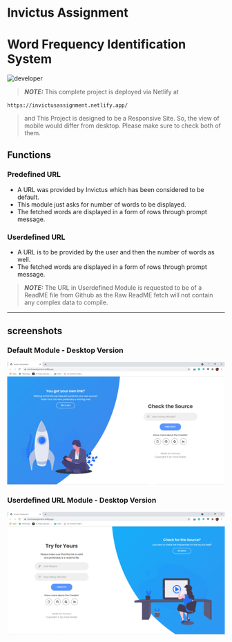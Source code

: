 # Invictus Assignment
# Word Frequency Identification System
![developer](https://img.shields.io/badge/Developed%20By%20%3A-Srisai%20Reddy-red)

> **_NOTE:_** This complete project is deployed via Netlify at 
```
https://invictusassignment.netlify.app/
```
> and This Project is designed to be a Responsive Site. So, the view of mobile would differ from desktop. Please make sure to check both of them.

## Functions
### Predefined URL
- A URL was provided by Invictus which has been considered to be default.
- This module just asks for number of words to be displayed. 
- The fetched words are displayed in a form of rows through prompt message.

### Userdefined URL
- A URL is to be provided by the user and then the number of words as well.
- The fetched words are displayed in a form of rows through prompt message.

> **_NOTE:_** The URL in Userdefined Module is requested to be of a ReadME file from Github as the Raw ReadME fetch will not contain any complex data to compile.
---

## screenshots
### Default Module - Desktop Version
![homepage snap](https://raw.githubusercontent.com/SrisaiReddy/InvictusAssignment/main/Snapshots/Snapshot%20(1).png)
### Userdefined URL Module - Desktop Version
![homepage snap](https://raw.githubusercontent.com/SrisaiReddy/InvictusAssignment/main/Snapshots/Snapshot%20(2).png)
